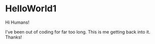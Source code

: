 # HelloWorld1

Hi Humans!

I've been out of coding for far too long. This is me getting back into it. Thanks!
